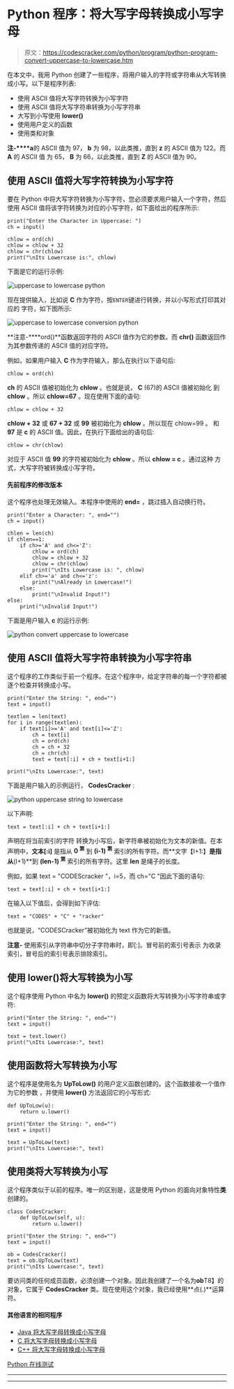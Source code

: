 # Python 程序：将大写字母转换成小写字母

> 原文：<https://codescracker.com/python/program/python-program-convert-uppercase-to-lowercase.htm>

在本文中，我用 Python 创建了一些程序，将用户输入的字符或字符串从大写转换成小写。以下是程序列表:

*   使用 ASCII 值将大写字符转换为小写字符
*   使用 ASCII 值将大写字符串转换为小写字符串
*   大写到小写使用 **lower()**
*   使用用户定义的函数
*   使用类和对象

**注-****a**的 ASCII 值为 97， **b** 为 98，以此类推，直到 **z** 的 ASCII 值为 122。而 **A** 的 ASCII 值 为 65， **B** 为 66，以此类推，直到 **Z** 的 ASCII 值为 90。

## 使用 ASCII 值将大写字符转换为小写字符

要在 Python 中将大写字符转换为小写字符，您必须要求用户输入一个字符，然后使用 ASCII 值将该字符转换为对应的小写字符，如下面给出的程序所示:

```
print("Enter the Character in Uppercase: ")
ch = input()

chlow = ord(ch)
chlow = chlow + 32
chlow = chr(chlow)
print("\nIts Lowercase is:", chlow)
```

下面是它的运行示例:

![uppercase to lowercase python](img/f220a06f4adf5f0d461beceeaf638070.png)

现在提供输入，比如说 **C** 作为字符，按`ENTER`键进行转换，并以小写形式打印其对应的 字符，如下图所示:

![uppercase to lowercase conversion python](img/a02a9129c20e59391f9670d579a33342.png)

**注意-****ord()**函数返回字符的 ASCII 值作为它的参数。而 **chr()** 函数返回作为其参数传递的 ASCII 值的对应字符。

例如，如果用户输入 **C** 作为字符输入，那么在执行以下语句后:

```
chlow = ord(ch)
```

**ch** 的 ASCII 值被初始化为 **chlow** 。也就是说， **C** (67)的 ASCII 值被初始化 到 **chlow** 。所以 **chlow=67** 。现在使用下面的语句:

```
chlow = chlow + 32
```

**chlow + 32** 或 **67 + 32** 或 **99** 被初始化为 **chlow** 。所以现在 chlow=99 。 和 **97** 是 **c** 的 ASCII 值。因此，在执行下面给出的语句后:

```
chlow = chr(chlow)
```

对应于 ASCII 值 **99** 的字符被初始化为 **chlow** 。所以 **chlow = c** 。通过这种 方式，大写字符被转换成小写字符。

#### 先前程序的修改版本

这个程序也处理无效输入。本程序中使用的 **end=** ，跳过插入自动换行符。

```
print("Enter a Character: ", end="")
ch = input()

chlen = len(ch)
if chlen==1:
    if ch>='A' and ch<='Z':
        chlow = ord(ch)
        chlow = chlow + 32
        chlow = chr(chlow)
        print("\nIts Lowercase is: ", chlow)
    elif ch>='a' and ch<='z':
        print("\nAlready in Lowercase!")
    else:
        print("\nInvalid Input!")
else:
    print("\nInvalid Input!")
```

下面是用户输入 **c** 的运行示例:

![python convert uppercase to lowercase](img/16e743dfde6a906d387b0f5569d48cc4.png)

## 使用 ASCII 值将大写字符串转换为小写字符串

这个程序的工作类似于前一个程序。在这个程序中，给定字符串的每一个字符都被逐个检查并转换成小写。

```
print("Enter the String: ", end="")
text = input()

textlen = len(text)
for i in range(textlen):
    if text[i]>='A' and text[i]<='Z':
        ch = text[i]
        ch = ord(ch)
        ch = ch + 32
        ch = chr(ch)
        text = text[:i] + ch + text[i+1:]

print("\nIts Lowercase:", text)
```

下面是用户输入的示例运行， **CodesCracker** :

![python uppercase string to lowercase](img/34400a5a0e46b809d3678cf9f42ddc07.png)

以下声明:

```
text = text[:i] + ch + text[i+1:]
```

声明在将当前索引的字符 转换为小写后，新字符串被初始化为文本的新值。在本声明中，**文本[:i]** 是指从 **0 <sup>第</sup>** 到 **(i-1) <sup>第</sup>** 索引的所有字符。而**文字【I+1:】**是指从**(I+1)**到 **(len-1) <sup>第</sup>** 索引的所有字符。这里 **len** 是绳子的长度。

例如，如果 text = "CODEScracker "，i=5，而 ch="C "因此下面的语句:

```
text = text[:i] + ch + text[i+1:]
```

在输入以下值后，会得到如下评估:

```
text = "CODES" + "C" + "racker"
```

也就是说，“CODESCracker”被初始化为 text 作为它的新值。

**注意-** 使用索引从字符串中切分子字符串时，即[:]。冒号前的索引号表示 为收录索引，冒号后的索引号表示排除索引。

## 使用 lower()将大写转换为小写

这个程序使用 Python 中名为 **lower()** 的预定义函数将大写转换为小写字符串或字符:

```
print("Enter the String: ", end="")
text = input()

text = text.lower()
print("\nIts Lowercase:", text)
```

## 使用函数将大写转换为小写

这个程序是使用名为 **UpToLow()** 的用户定义函数创建的。这个函数接收一个值作为它的参数 ，并使用 **lower()** 方法返回它的小写形式:

```
def UpToLow(u):
    return u.lower()

print("Enter the String: ", end="")
text = input()

text = UpToLow(text)
print("\nIts Lowercase:", text)
```

## 使用类将大写转换为小写

这个程序类似于以前的程序。唯一的区别是，这是使用 Python 的面向对象特性**类**创建的。

```
class CodesCracker:
    def UpToLow(self, u):
        return u.lower()

print("Enter the String: ", end="")
text = input()

ob = CodesCracker()
text = ob.UpToLow(text)
print("\nIts Lowercase:", text)
```

要访问类的任何成员函数，必须创建一个对象。因此我创建了一个名为**ob**T8】的对象，它属于 **CodesCracker** 类。现在使用这个对象，我已经使用**点(.)**运算符。

#### 其他语言的相同程序

*   [Java 将大写字母转换成小写字母](/java/program/java-program-convert-uppercase-to-lowercase.htm)
*   [C 将大写字母转换成小写字母](/c/program/c-program-convert-uppercase-into-lowercase.htm)
*   [C++ 将大写字母转换成小写字母](/cpp/program/cpp-program-convert-uppercase-into-lowercase.htm)

[Python 在线测试](/exam/showtest.php?subid=10)

* * *

* * *